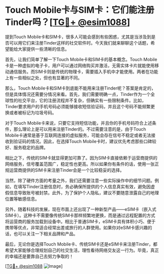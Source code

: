 # Touch Mobile卡与SIM卡：它们能注册Tinder吗？[[TG💪+ @esim1088](https://t.me/s/esim1088)]

提到Touch Mobile卡和SIM卡，很多人可能会感到有些困惑，尤其是当涉及到是否可以用它们来注册Tinder这样的社交软件时。今天我们就来聊聊这个话题，希望能给大家提供一些清晰的信息。

首先，让我们简单了解一下Touch Mobile卡和SIM卡的基本概念。Touch Mobile卡是一种虚拟的电子卡，用户可以通过网络购买并激活，无需实体卡片就能使用移动通信服务。而SIM卡则是传统的物理卡，需要插入手机中才能使用。两者在功能上有一些相似之处，但也有显著的不同。

那么，Touch Mobile卡和SIM卡到底能不能用来注册Tinder呢？答案是肯定的，但是具体情况还需要分情况来看。首先，我们需要明确一点，Tinder作为一个全球性的社交平台，它的注册流程并不复杂，但确实有一些限制条件。比如，Tinder要求用户的手机号码必须能够接收短信验证码，并且这个号码不能频繁更换或者被标记为垃圾号码。

对于Touch Mobile卡来说，只要它支持短信功能，并且你的手机号码符合上述条件，那么理论上是可以用来注册Tinder的。不过需要注意的是，由于Touch Mobile卡通常是基于互联网连接的虚拟服务，可能会存在信号不稳定或者无法接收到验证码的情况。因此，在选择Touch Mobile卡时，建议优先考虑那些口碑较好、服务稳定的品牌。

相比之下，传统的SIM卡就显得更加可靠了。因为SIM卡直接依赖于运营商提供的网络服务，信号覆盖范围广，稳定性也更高。所以如果你有条件的话，使用一张正规运营商提供的SIM卡来注册Tinder会是一个比较稳妥的选择。

当然，除了硬件方面的考量之外，我们还需要注意一些实际操作中的细节问题。例如，在填写Tinder注册信息时，务必确保所提供的个人信息真实有效，避免因虚假信息导致账号被封禁。此外，为了保护个人隐私，建议不要随意泄露自己的地理位置等敏感信息。

另外，随着科技的发展，现在市面上还出现了一种新型产品——eSIM卡（嵌入式SIM卡）。这种卡不需要像传统SIM卡那样频繁地更换，而是通过远程配置的方式将运营商的服务加载到设备中。相比于普通SIM卡，eSIM卡具有体积小巧、便于携带等优点，非常适合经常出差或旅行的人群使用。如果你对eSIM卡感兴趣的话，也可以关注一下相关品牌和产品。

最后，无论你是选择Touch Mobile卡、传统SIM卡还是eSIM卡来注册Tinder，都希望大家能够合理规划自己的社交生活，理性看待网络交友这一行为。毕竟，真正的幸福还是要靠自己去努力争取的！

[[TG💪+ @esim1088](https://t.me/s/esim1088) ![Image](https://i.postimg.cc/4NQfJmqS/Snipaste-2025-05-13-00-14-12.png)]